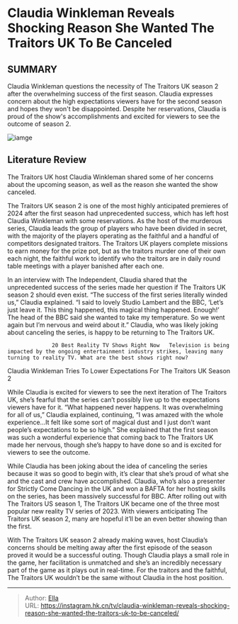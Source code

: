 # Claudia Winkleman Reveals Shocking Reason She Wanted The Traitors UK To Be Canceled


## SUMMARY 



  Claudia Winkleman questions the necessity of The Traitors UK season 2 after the overwhelming success of the first season.   Claudia expresses concern about the high expectations viewers have for the second season and hopes they won&#39;t be disappointed.   Despite her reservations, Claudia is proud of the show&#39;s accomplishments and excited for viewers to see the outcome of season 2.  

![iamge](https://static1.srcdn.com/wordpress/wp-content/uploads/2024/01/claudia-winkleman-reveals-shocking-reason-she-wanted-the-traitors-uk-to-be-canceled.jpg)

## Literature Review
The Traitors UK host Claudia Winkleman shared some of her concerns about the upcoming season, as well as the reason she wanted the show canceled.




The Traitors UK season 2 is one of the most highly anticipated premieres of 2024 after the first season had unprecedented success, which has left host Claudia Winkleman with some reservations. As the host of the murderous series, Claudia leads the group of players who have been divided in secret, with the majority of the players operating as the faithful and a handful of competitors designated traitors. The Traitors UK players complete missions to earn money for the prize pot, but as the traitors murder one of their own each night, the faithful work to identify who the traitors are in daily round table meetings with a player banished after each one.




In an interview with The Independent, Claudia shared that the unprecedented success of the series made her question if The Traitors UK season 2 should even exist. “The success of the first series literally winded us,” Claudia explained. “I said to lovely Studio Lambert and the BBC, ‘Let’s just leave it. This thing happened, this magical thing happened. Enough!’ The head of the BBC said she wanted to take my temperature. So we went again but I’m nervous and weird about it.” Claudia, who was likely joking about canceling the series, is happy to be returning to The Traitors UK.

                  20 Best Reality TV Shows Right Now   Television is being impacted by the ongoing entertainment industry strikes, leaving many turning to reality TV. What are the best shows right now?    


 Claudia Winkleman Tries To Lower Expectations For The Traitors UK Season 2 
          




While Claudia is excited for viewers to see the next iteration of The Traitors UK, she’s fearful that the series can’t possibly live up to the expectations viewers have for it. “What happened never happens. It was overwhelming for all of us,” Claudia explained, continuing, “I was amazed with the whole experience…It felt like some sort of magical dust and I just don’t want people’s expectations to be so high.” She explained that the first season was such a wonderful experience that coming back to The Traitors UK made her nervous, though she’s happy to have done so and is excited for viewers to see the outcome.


 

While Claudia has been joking about the idea of canceling the series because it was so good to begin with, it’s clear that she’s proud of what she and the cast and crew have accomplished. Claudia, who’s also a presenter for Strictly Come Dancing in the UK and won a BAFTA for her hosting skills on the series, has been massively successful for BBC. After rolling out with The Traitors US season 1, The Traitors UK became one of the three most popular new reality TV series of 2023. With viewers anticipating The Traitors UK season 2, many are hopeful it’ll be an even better showing than the first.




With The Traitors UK season 2 already making waves, host Claudia’s concerns should be melting away after the first episode of the season proved it would be a successful outing. Though Claudia plays a small role in the game, her facilitation is unmatched and she’s an incredibly necessary part of the game as it plays out in real-time. For the traitors and the faithful, The Traitors UK wouldn’t be the same without Claudia in the host position.



---

> Author: [Ella](https://instagram.hk.cn/)  
> URL: https://instagram.hk.cn/tv/claudia-winkleman-reveals-shocking-reason-she-wanted-the-traitors-uk-to-be-canceled/  

